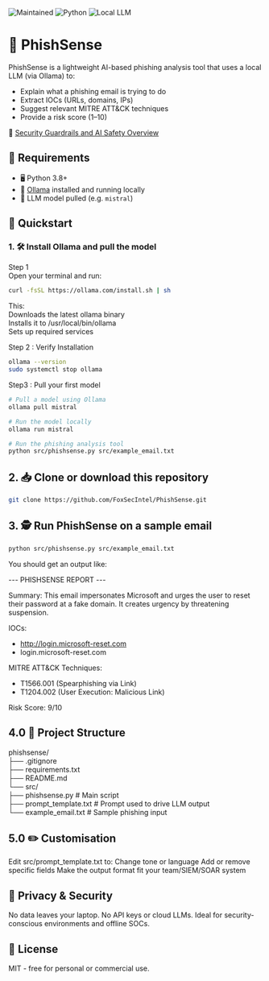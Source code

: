 ![Maintained](https://img.shields.io/badge/status-maintained-brightgreen)
![Python](https://img.shields.io/badge/python-3.10-blue)
![Local LLM](https://img.shields.io/badge/LLM-Ollama-informational)

# 🎣 PhishSense

PhishSense is a lightweight AI-based phishing analysis tool that uses a local LLM (via Ollama) to:

- Explain what a phishing email is trying to do
- Extract IOCs (URLs, domains, IPs)
- Suggest relevant MITRE ATT&CK techniques
- Provide a risk score (1–10)

📌 [Security Guardrails and AI Safety Overview](SECURITY_GUARDRails.md)

## 🧠 Requirements

- 🖥️ Python 3.8+
- 🦙 [Ollama](https://ollama.com) installed and running locally
- 💾 LLM model pulled (e.g. `mistral`)

## 🚀 Quickstart

### 1. 🛠️ Install Ollama and pull the model

Step 1  
Open your terminal and run:
```bash
curl -fsSL https://ollama.com/install.sh | sh
```
This:   
Downloads the latest ollama binary  
Installs it to /usr/local/bin/ollama  
Sets up required services  

Step 2 : Verify Installation
```bash
ollama --version
sudo systemctl stop ollama
```
Step3 : Pull your first model
```bash
# Pull a model using Ollama
ollama pull mistral

# Run the model locally
ollama run mistral

# Run the phishing analysis tool
python src/phishsense.py src/example_email.txt
```

## 2. 📥 Clone or download this repository
```bash
git clone https://github.com/FoxSecIntel/PhishSense.git
```

## 3. 🕵️ Run PhishSense on a sample email
```bash
python src/phishsense.py src/example_email.txt  
```
You should get an output like:

--- PHISHSENSE REPORT ---

Summary: This email impersonates Microsoft and urges the user to reset their password at a fake domain. It creates urgency by threatening suspension.

IOCs:
- http://login.microsoft-reset.com
- login.microsoft-reset.com

MITRE ATT&CK Techniques:
- T1566.001 (Spearphishing via Link)
- T1204.002 (User Execution: Malicious Link)

Risk Score: 9/10
## 4.0 🧩 Project Structure
phishsense/  
├── .gitignore  
├── requirements.txt  
├── README.md  
└── src/  
    ├── phishsense.py          # Main script  
    ├── prompt_template.txt    # Prompt used to drive LLM output  
    └── example_email.txt      # Sample phishing input  

## 5.0 ✏️ Customisation
Edit src/prompt_template.txt to:
Change tone or language
Add or remove specific fields
Make the output format fit your team/SIEM/SOAR system

## 🔐 Privacy & Security
No data leaves your laptop.
No API keys or cloud LLMs.
Ideal for security-conscious environments and offline SOCs.

## 📄 License
MIT - free for personal or commercial use.


